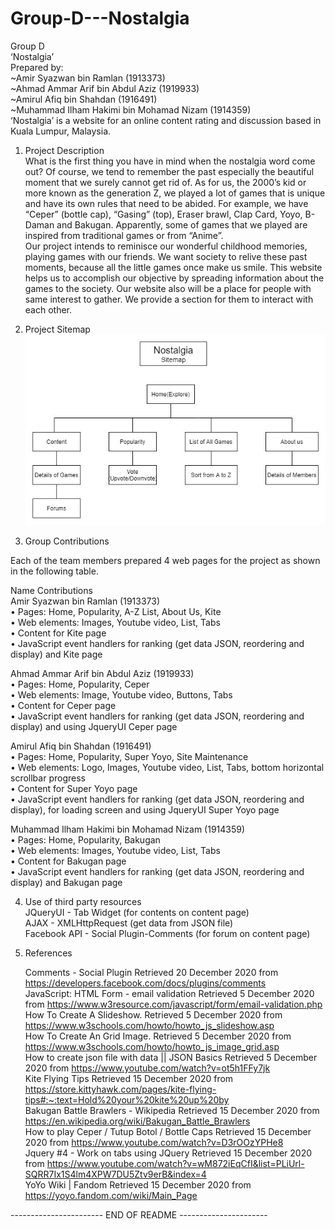 # Group-D---Nostalgia

Group D  
‘Nostalgia’  
Prepared by:  
~Amir Syazwan bin Ramlan (1913373)  
~Ahmad Ammar Arif bin Abdul Aziz (1919933)  
~Amirul Afiq bin Shahdan (1916491)  
~Muhammad Ilham Hakimi bin Mohamad Nizam (1914359)  
‘Nostalgia’ is a website for an online content rating and discussion based in Kuala Lumpur, Malaysia.

1. Project Description  
   What is the first thing you have in mind when the nostalgia word come out? Of course, we tend to remember the past especially the beautiful moment that we surely cannot get rid of. As for us, the 2000’s kid or more known as the generation Z, we played a lot of games that is unique and have its own rules that need to be abided. For example, we have “Ceper” (bottle cap), “Gasing” (top), Eraser brawl, Clap Card, Yoyo, B-Daman and Bakugan. Apparently, some of games that we played are inspired from traditional games or from “Anime”.  
   Our project intends to reminisce our wonderful childhood memories, playing games with our friends. We want society to relive these past moments, because all the little games once make us smile. This website helps us to accomplish our objective by spreading information about the games to the society. Our website also will be a place for people with same interest to gather. We provide a section for them to interact with each other.
2. Project Sitemap  
   ![](images/sitemap.jpg)

3. Group Contributions

Each of the team members prepared 4 web pages for the project as shown in the following table.

Name Contributions  
Amir Syazwan bin Ramlan (1913373)  
• Pages: Home, Popularity, A-Z List, About Us, Kite  
• Web elements: Images, Youtube video, List, Tabs  
• Content for Kite page  
• JavaScript event handlers for ranking (get data JSON, reordering and display) and Kite page

Ahmad Ammar Arif bin Abdul Aziz (1919933)  
• Pages: Home, Popularity, Ceper  
• Web elements: Image, Youtube video, Buttons, Tabs  
• Content for Ceper page  
• JavaScript event handlers for ranking (get data JSON, reordering and display) and using JqueryUI Ceper page

Amirul Afiq bin Shahdan (1916491)  
• Pages: Home, Popularity, Super Yoyo, Site Maintenance  
• Web elements: Logo, Images, Youtube video, List, Tabs, bottom horizontal scrollbar progress  
• Content for Super Yoyo page  
• JavaScript event handlers for ranking (get data JSON, reordering and display), for loading screen and using JqueryUI Super Yoyo page

Muhammad Ilham Hakimi bin Mohamad Nizam (1914359)  
• Pages: Home, Popularity, Bakugan  
• Web elements: Images, Youtube video, List, Tabs  
• Content for Bakugan page  
• JavaScript event handlers for ranking (get data JSON, reordering and display) and Bakugan page

4. Use of third party resources  
   JQueryUI - Tab Widget (for contents on content page)  
   AJAX - XMLHttpRequest (get data from JSON file)  
   Facebook API - Social Plugin-Comments (for forum on content page)

5. References

   Comments - Social Plugin Retrieved 20 December 2020 from https://developers.facebook.com/docs/plugins/comments  
   JavaScript: HTML Form - email validation Retrieved 5 December 2020 from https://www.w3resource.com/javascript/form/email-validation.php  
   How To Create A Slideshow. Retrieved 5 December 2020 from https://www.w3schools.com/howto/howto_js_slideshow.asp  
   How To Create An Grid Image. Retrieved 5 December 2020 from https://www.w3schools.com/howto/howto_js_image_grid.asp  
   How to create json file with data || JSON Basics Retrieved 5 December 2020 from https://www.youtube.com/watch?v=ot5h1FFy7jk  
   Kite Flying Tips Retrieved 15 December 2020 from https://store.kittyhawk.com/pages/kite-flying-tips#:~:text=Hold%20your%20kite%20up%20by  
   Bakugan Battle Brawlers - Wikipedia Retrieved 15 December 2020 from https://en.wikipedia.org/wiki/Bakugan_Battle_Brawlers  
   How to play Ceper / Tutup Botol / Bottle Caps Retrieved 15 December 2020 from https://www.youtube.com/watch?v=D3rOOzYPHe8  
   Jquery #4 - Work on tabs using JQuery Retrieved 15 December 2020 from https://www.youtube.com/watch?v=wM872iEqCfI&list=PLiUrl-SQRR7Ix1S4lm4XPW7DU5Ztv9erB&index=4  
   YoYo Wiki | Fandom Retrieved 15 December 2020 from https://yoyo.fandom.com/wiki/Main_Page

----------------------- END OF README ----------------------
